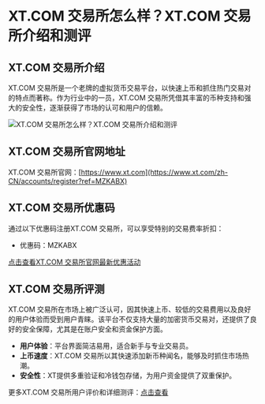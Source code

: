 # XT.COM 交易所怎么样？XT.COM 交易所介绍和测评

## XT.COM 交易所介绍

XT.COM 交易所是一个老牌的虚拟货币交易平台，以快速上币和抓住热门交易对的特点而著称。作为行业中的一员，XT.COM 交易所凭借其丰富的币种支持和强大的安全性，逐渐获得了市场的认可和用户的信赖。

![XT.COM 交易所怎么样？XT.COM 交易所介绍和测评](https://github.com/user-attachments/assets/f70a5380-0478-4bd9-bca6-0e2d456531de)

## XT.COM 交易所官网地址

XT.COM 交易所官网：[https://www.xt.com](https://www.xt.com/zh-CN/accounts/register?ref=MZKABX)

## XT.COM 交易所优惠码

通过以下优惠码注册XT.COM 交易所，可以享受特别的交易费率折扣：
- 优惠码：MZKABX

[点击查看XT.COM 交易所官网最新优惠活动](https://www.xt.com/zh-CN/accounts/register?ref=MZKABX)


## XT.COM 交易所评测

XT.COM 交易所在市场上被广泛认可，因其快速上币、较低的交易费用以及良好的用户体验而受到用户青睐。该平台不仅支持大量的加密货币交易对，还提供了良好的安全保障，尤其是在账户安全和资金保护方面。

- **用户体验**：平台界面简洁易用，适合新手与专业交易员。
- **上币速度**：XT.COM 交易所以其快速添加新币种闻名，能够及时抓住市场热潮。
- **安全性**：XT提供多重验证和冷钱包存储，为用户资金提供了双重保护。

更多XT.COM 交易所用户评价和详细测评：[点击查看](https://www.xt.com/zh-CN/accounts/register?ref=MZKABX)

